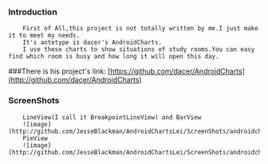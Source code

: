 ### Introduction
		First of All,this project is not totally written by me.I just make it to meet my needs.
		It's antetype is dacer's AndroidCharts.
		I use these charts to show situations of study rooms.You can easy find which room is busy and how long it will open this day.
###There is his project's link:
[https://github.com/dacer/AndroidCharts](http://github.com/dacer/AndroidCharts)<br />  
### ScreenShots
		LineView(I call it BreakpointLineView) and BarView
		![image](http://github.com/JesseBlackman/AndroidChartsLei/ScreenShots/androidchartslei_screenshots_1.jpeg)
		PieView
		![image](http://github.com/JesseBlackman/AndroidChartsLei/ScreenShots/androidchartslei_screenshots_2.jpeg)
		
	
